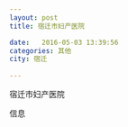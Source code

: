 ```yaml
--- 
layout: post 
title: 宿迁市妇产医院

date:   2016-05-03 13:39:56 
categories: 其他  
city: 宿迁
  
--- 
```

   
宿迁市妇产医院

信息


